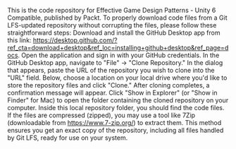 This is the code repository for Effective Game Design Patterns - Unity 6 Compatible, published by Packt.
To properly download code files from a Git LFS-updated repository without corrupting the files, please follow these straightforward steps:
Download and install the GitHub Desktop app from this link: https://desktop.github.com/?ref_cta=download+desktop&ref_loc=installing+github+desktop&ref_page=docs. Open the application and sign in with your GitHub credentials.
In the GitHub Desktop app, navigate to "File" -> "Clone Repository."
In the dialog that appears, paste the URL of the repository you wish to clone into the "URL" field. Below, choose a location on your local drive where you'd like to store the repository files and click "Clone."
After cloning completes, a confirmation message will appear. Click "Show in Explorer" (or "Show in Finder" for Mac) to open the folder containing the cloned repository on your computer.
Inside this local repository folder, you should find the code files. If the files are compressed (zipped), you may use a tool like 7Zip (downloadable from https://www.7-zip.org/) to extract them.
This method ensures you get an exact copy of the repository, including all files handled by Git LFS, ready for use on your system.
